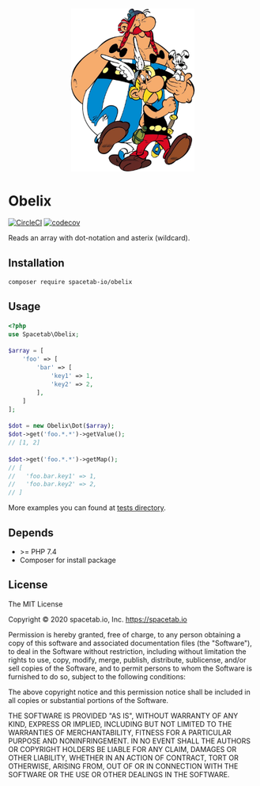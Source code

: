 <p align="center">
    <img src="https://raw.githubusercontent.com/spacetab-io/obelix-php/master/obelix.jpg" width="250px" alt="Obelix, Asterix and Idefix.">
</p>

Obelix 
======

[![CircleCI](https://circleci.com/gh/spacetab-io/obelix-php/tree/master.svg?style=svg)](https://circleci.com/gh/spacetab-io/obelix-php/tree/master)
[![codecov](https://codecov.io/gh/spacetab-io/obelix-php/branch/master/graph/badge.svg)](https://codecov.io/gh/spacetab-io/obelix-php)

Reads an array with dot-notation and asterix (wildcard).

## Installation

```bash
composer require spacetab-io/obelix
```

## Usage

```php
<?php
use Spacetab\Obelix;

$array = [
    'foo' => [
        'bar' => [
            'key1' => 1,
            'key2' => 2,
        ],
    ]
];

$dot = new Obelix\Dot($array);
$dot->get('foo.*.*')->getValue();
// [1, 2]

$dot->get('foo.*.*')->getMap();
// [
//   'foo.bar.key1' => 1,
//   'foo.bar.key2' => 2,
// ]
```

More examples you can found at [tests directory](./tests).

## Depends

* \>= PHP 7.4
* Composer for install package

## License

The MIT License

Copyright © 2020 spacetab.io, Inc. https://spacetab.io

Permission is hereby granted, free of charge, to any person obtaining a copy
of this software and associated documentation files (the "Software"), to deal
in the Software without restriction, including without limitation the rights
to use, copy, modify, merge, publish, distribute, sublicense, and/or sell
copies of the Software, and to permit persons to whom the Software is
furnished to do so, subject to the following conditions:

The above copyright notice and this permission notice shall be included in
all copies or substantial portions of the Software.

THE SOFTWARE IS PROVIDED "AS IS", WITHOUT WARRANTY OF ANY KIND, EXPRESS OR
IMPLIED, INCLUDING BUT NOT LIMITED TO THE WARRANTIES OF MERCHANTABILITY,
FITNESS FOR A PARTICULAR PURPOSE AND NONINFRINGEMENT. IN NO EVENT SHALL THE
AUTHORS OR COPYRIGHT HOLDERS BE LIABLE FOR ANY CLAIM, DAMAGES OR OTHER
LIABILITY, WHETHER IN AN ACTION OF CONTRACT, TORT OR OTHERWISE, ARISING FROM,
OUT OF OR IN CONNECTION WITH THE SOFTWARE OR THE USE OR OTHER DEALINGS IN
THE SOFTWARE.

